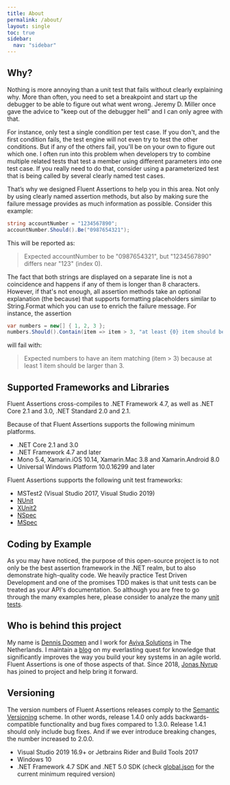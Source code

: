 ```yaml
---
title: About
permalink: /about/
layout: single
toc: true
sidebar:
  nav: "sidebar"
---
```


## Why?

Nothing is more annoying than a unit test that fails without clearly explaining why. More than often, you need to set a breakpoint and start up the debugger to be able to figure out what went wrong. Jeremy D. Miller once gave the advice to "keep out of the debugger hell" and I can only agree with that.

For instance, only test a single condition per test case. If you don't, and the first condition fails, the test engine will not even try to test the other conditions. But if any of the others fail, you'll be on your own to figure out which one. I often run into this problem when developers try to combine multiple related tests that test a member using different parameters into one test case. If you really need to do that, consider using a parameterized test that is being called by several clearly named test cases.

That’s why we designed Fluent Assertions to help you in this area. Not only by using clearly named assertion methods, but also by making sure the failure message provides as much information as possible. Consider this example:

```c#
string accountNumber = "1234567890";
accountNumber.Should().Be("0987654321");
```

This will be reported as:

> Expected accountNumber to be
"0987654321", but
"1234567890" differs near "123" (index 0).

The fact that both strings are displayed on a separate line is not a coincidence and happens if any of them is longer than 8 characters. However, if that's not enough, all assertion methods take an optional explanation (the because) that supports formatting placeholders similar to String.Format which you can use to enrich the failure message. For instance, the assertion

```c#
var numbers = new[] { 1, 2, 3 };
numbers.Should().Contain(item => item > 3, "at least {0} item should be larger than 3", 1);
```

will fail with:

> Expected numbers to have an item matching (item > 3) because at least 1 item should be larger than 3.

## Supported Frameworks and Libraries

Fluent Assertions cross-compiles to .NET Framework 4.7, as well as .NET Core 2.1 and 3.0, .NET Standard 2.0 and 2.1.

Because of that Fluent Assertions supports the following minimum platforms.
*   .NET Core 2.1 and 3.0
*   .NET Framework 4.7 and later
*   Mono 5.4, Xamarin.iOS 10.14, Xamarin.Mac 3.8 and Xamarin.Android 8.0
*   Universal Windows Platform 10.0.16299 and later

Fluent Assertions supports the following unit test frameworks:

*   MSTest2 (Visual Studio 2017, Visual Studio 2019)
*   [NUnit](http://www.nunit.org/)
*   [XUnit2](https://github.com/xunit/xunit/releases)
*   [NSpec](http://nspec.org/)
*   [MSpec](https://github.com/machine/machine.specifications)

## Coding by Example ##
As you may have noticed, the purpose of this open-source project is to not only be the best assertion framework in the .NET realm, but to also demonstrate high-quality code.
We heavily practice Test Driven Development and one of the promises TDD makes is that unit tests can be treated as your API's documentation.
So although you are free to go through the many examples here, please consider to analyze the many [unit tests](https://github.com/fluentassertions/fluentassertions/tree/master/Tests/Shared.Specs).

## Who is behind this project
My name is [Dennis Doomen](https://twitter.com/ddoomen) and I work for [Aviva Solutions](https://www.avivasolutions.nl/) in The Netherlands. I maintain a [blog](https://www.continuousimprover.com/) on my everlasting quest for knowledge that significantly improves the way you build your key systems in an agile world. Fluent Assertions is one of those aspects of that. Since 2018, [Jonas Nyrup](https://github.com/jnyrup) has joined to project and help bring it forward. 

## Versioning
The version numbers of Fluent Assertions releases comply to the [Semantic Versioning](http://semver.org/) scheme. In other words, release 1.4.0 only adds backwards-compatible functionality and bug fixes compared to 1.3.0. Release 1.4.1 should only include bug fixes. And if we ever introduce breaking changes, the number increased to 2.0.0.


* Visual Studio 2019 16.9+ or Jetbrains Rider and Build Tools 2017
* Windows 10
* .NET Framework 4.7 SDK and .NET 5.0 SDK (check [global.json](https://github.com/fluentassertions/fluentassertions/tree/develop/global.json) for the current minimum required version)
